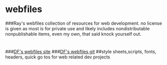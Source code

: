 webfiles
========
###Ray's webfiles collection of resources for web development. no license is given as most is for private use and likely includes nondistributable nonpublishable items, even my own, that said knock yourself out.
#
###[DF's webfiles site](http://deadflowers.github.io/webfiles)
###[DF's webfiles git](http://github.com/deadflowers/webfiles)
##style sheets,scripts, fonts, headers, quick go tos for web related dev projects
